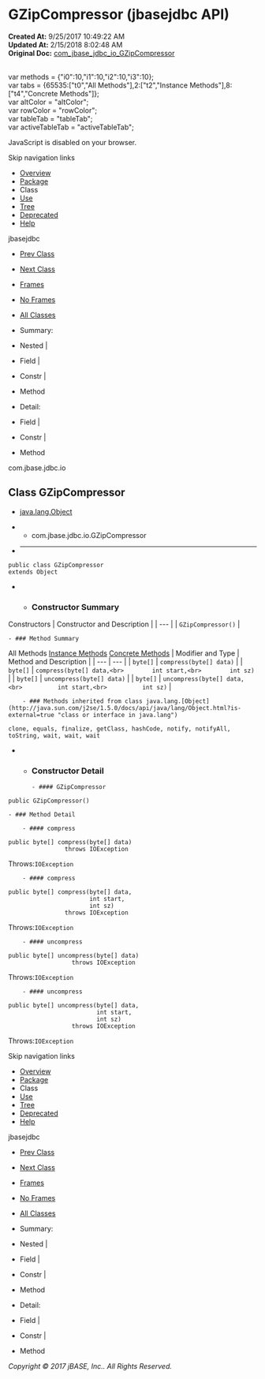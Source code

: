 # GZipCompressor (jbasejdbc   API)

**Created At:** 9/25/2017 10:49:22 AM  
**Updated At:** 2/15/2018 8:02:48 AM  
**Original Doc:** [com_jbase_jdbc_io_GZipCompressor](https://docs.jbase.com/39232-io/com_jbase_jdbc_io_GZipCompressor)  

<!--<br>    try {<br>        if (location.href.indexOf('is-external=true') == -1) {<br>            parent.document.title="GZipCompressor (jbasejdbc   API)";<br>        }<br>    }<br>    catch(err) {<br>    }<br>//--><br>var methods = {"i0":10,"i1":10,"i2":10,"i3":10};<br>var tabs = {65535:["t0","All Methods"],2:["t2","Instance Methods"],8:["t4","Concrete Methods"]};<br>var altColor = "altColor";<br>var rowColor = "rowColor";<br>var tableTab = "tableTab";<br>var activeTableTab = "activeTableTab";
JavaScript is disabled on your browser.

Skip navigation links

- [Overview](../../../../overview-summary.html)
- [Package](/39232-io/com_jbase_jdbc_io_package-summary)
- Class
- [Use](/39235-class-use/com_jbase_jdbc_io_class-use_GZipCompressor)
- [Tree](/39232-io/com_jbase_jdbc_io_package-tree)
- [Deprecated](../../../../deprecated-list.html)
- [Help](../../../../help-doc.html)


jbasejdbc <br>

- [Prev Class](/39232-io/com_jbase_jdbc_io_ErrorResponse "class in com.jbase.jdbc.io")
- [Next Class](/39232-io/com_jbase_jdbc_io_IByteObject "interface in com.jbase.jdbc.io")


- [Frames](../../../../index.html?com/jbase/jdbc/io//39232-io/com_jbase_jdbc_io_GZipCompressor)
- [No Frames](/39232-io/com_jbase_jdbc_io_GZipCompressor)


- [All Classes](../../../../allclasses-noframe.html)


<!--<br>  allClassesLink = document.getElementById("allclasses\_navbar\_top");<br>  if(window==top) {<br>    allClassesLink.style.display = "block";<br>  }<br>  else {<br>    allClassesLink.style.display = "none";<br>  }<br>  //-->

- Summary:
- Nested |
- Field |
- Constr |
- Method


- Detail:
- Field |
- Constr |
- Method

com.jbase.jdbc.io

## Class GZipCompressor

- [java.lang.Object](http://java.sun.com/j2se/1.5.0/docs/api/java/lang/Object.html?is-external=true "class or interface in java.lang")
- - com.jbase.jdbc.io.GZipCompressor


- * * *


```
public class GZipCompressor
extends Object
```

- - ### Constructor Summary


Constructors | Constructor and Description |
| --- |
| `GZipCompressor()`  |


    - ### Method Summary


All Methods [Instance Methods](javascript:show%282%29;) [Concrete Methods](javascript:show%288%29;) | Modifier and Type | Method and Description |
| --- | --- |
| `byte[]` | `compress(byte[] data)`  |
| `byte[]` | `compress(byte[] data,<br>        int start,<br>        int sz)`  |
| `byte[]` | `uncompress(byte[] data)`  |
| `byte[]` | `uncompress(byte[] data,<br>          int start,<br>          int sz)`  |


        - ### Methods inherited from class java.lang.[Object](http://java.sun.com/j2se/1.5.0/docs/api/java/lang/Object.html?is-external=true "class or interface in java.lang")
`clone, equals, finalize, getClass, hashCode, notify, notifyAll, toString, wait, wait, wait`

- - ### Constructor Detail

        - #### GZipCompressor

```
public GZipCompressor()
```


    - ### Method Detail

        - #### compress

```
public byte[] compress(byte[] data)
                throws IOException
```
Throws:`IOException`


        - #### compress

```
public byte[] compress(byte[] data,
                       int start,
                       int sz)
                throws IOException
```
Throws:`IOException`


        - #### uncompress

```
public byte[] uncompress(byte[] data)
                  throws IOException
```
Throws:`IOException`


        - #### uncompress

```
public byte[] uncompress(byte[] data,
                         int start,
                         int sz)
                  throws IOException
```
Throws:`IOException`

Skip navigation links

- [Overview](../../../../overview-summary.html)
- [Package](/39232-io/com_jbase_jdbc_io_package-summary)
- Class
- [Use](/39235-class-use/com_jbase_jdbc_io_class-use_GZipCompressor)
- [Tree](/39232-io/com_jbase_jdbc_io_package-tree)
- [Deprecated](../../../../deprecated-list.html)
- [Help](../../../../help-doc.html)


jbasejdbc <br>

- [Prev Class](/39232-io/com_jbase_jdbc_io_ErrorResponse "class in com.jbase.jdbc.io")
- [Next Class](/39232-io/com_jbase_jdbc_io_IByteObject "interface in com.jbase.jdbc.io")


- [Frames](../../../../index.html?com/jbase/jdbc/io//39232-io/com_jbase_jdbc_io_GZipCompressor)
- [No Frames](/39232-io/com_jbase_jdbc_io_GZipCompressor)


- [All Classes](../../../../allclasses-noframe.html)


<!--<br>  allClassesLink = document.getElementById("allclasses\_navbar\_bottom");<br>  if(window==top) {<br>    allClassesLink.style.display = "block";<br>  }<br>  else {<br>    allClassesLink.style.display = "none";<br>  }<br>  //-->

- Summary:
- Nested |
- Field |
- Constr |
- Method


- Detail:
- Field |
- Constr |
- Method

*Copyright © 2017 jBASE, Inc.. All Rights Reserved.*
